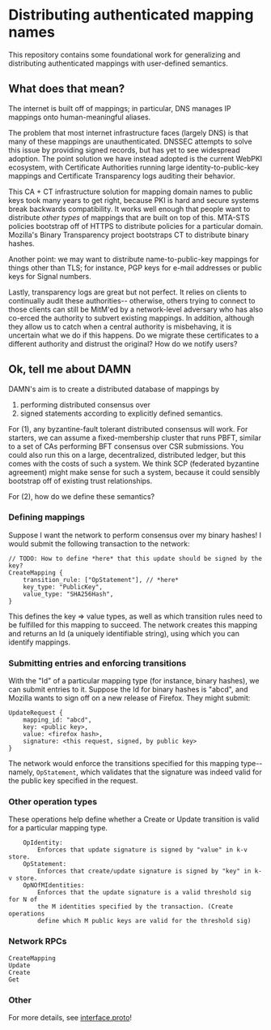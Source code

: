 # Distributing authenticated mapping names

This repository contains some foundational work for generalizing and distributing authenticated mappings with user-defined semantics.

## What does that mean?

The internet is built off of mappings; in particular, DNS manages IP mappings onto human-meaningful aliases.

The problem that most internet infrastructure faces (largely DNS) is that many of these mappings are unauthenticated. DNSSEC attempts to solve this issue by providing signed records, but has yet to see widespread adoption. The point solution we have instead adopted is the current WebPKI ecosystem, with Certificate Authorities running large identity-to-public-key mappings and Certificate Transparency logs auditing their behavior.

This CA + CT infrastructure solution for mapping domain names to public keys took many years to get right, because PKI is hard and secure systems break backwards compatibility. It works well enough that people want to distribute *other types* of mappings that are built on top of this. MTA-STS policies bootstrap off of HTTPS to distribute policies for a particular domain. Mozilla's Binary Transparency project bootstraps CT to distribute binary hashes. 

Another point: we may want to distribute name-to-public-key mappings for things other than TLS; for instance, PGP keys for e-mail addresses or public keys for Signal numbers.

Lastly, transparency logs are great but not perfect. It relies on clients to continually audit these authorities-- otherwise, others trying to connect to those clients can still be MitM'ed by a network-level adversary who has also co-erced the authority to subvert existing mappings. In addition, although they allow us to catch when a central authority is misbehaving, it is uncertain what we do if this happens. Do we migrate these certificates to a different authority and distrust the original? How do we notify users?

## Ok, tell me about DAMN

DAMN's aim is to create a distributed database of mappings by
1. performing distributed consensus over
2. signed statements according to explicitly defined semantics.

For (1), any byzantine-fault tolerant distributed consensus will work. For starters, we can assume a fixed-membership cluster that runs PBFT, similar to a set of CAs performing BFT consensus over CSR submissions. You could also run this on a large, decentralized, distributed ledger, but this comes with the costs of such a system. We think SCP (federated byzantine agreement) might make sense for such a system, because it could sensibly bootstrap off of existing trust relationships.

For (2), how do we define these semantics?

### Defining mappings

Suppose I want the network to perform consensus over my binary hashes! I would submit the following transaction to the network:

```
// TODO: How to define *here* that this update should be signed by the key?
CreateMapping {
    transition_rule: ["OpStatement"], // *here*
    key_type: "PublicKey",
    value_type: "SHA256Hash",
}
```

This defines the key => value types, as well as which transition rules need to be fulfilled for this mapping to succeed. The network creates this mapping and returns an Id (a uniquely identifiable string), using which you can identify mappings.

### Submitting entries and enforcing transitions

With the "Id" of a particular mapping type (for instance, binary hashes), we can submit entries to it. Suppose the Id for binary hashes is "abcd", and Mozilla wants to sign off on a new release of Firefox. They might submit:

```
UpdateRequest {
    mapping_id: "abcd",
    key: <public key>,
    value: <firefox hash>,
    signature: <this request, signed, by public key>
}
```

The network would enforce the transitions specified for this mapping type-- namely, `OpStatement`, which validates that the signature was indeed valid for the public key specified in the request.

### Other operation types

These operations help define whether a Create or Update transition is valid for a particular mapping type.

```
    OpIdentity:         
        Enforces that update signature is signed by "value" in k-v store.
    OpStatement:        
        Enforces that create/update signature is signed by "key" in k-v store.
    OpNOfMIdentities:   
        Enforces that the update signature is a valid threshold sig for N of
        the M identities specified by the transaction. (Create operations
        define which M public keys are valid for the threshold sig)
```

### Network RPCs

```
CreateMapping
Update
Create
Get
```

### Other

For more details, see [interface.proto](interface.proto)!


